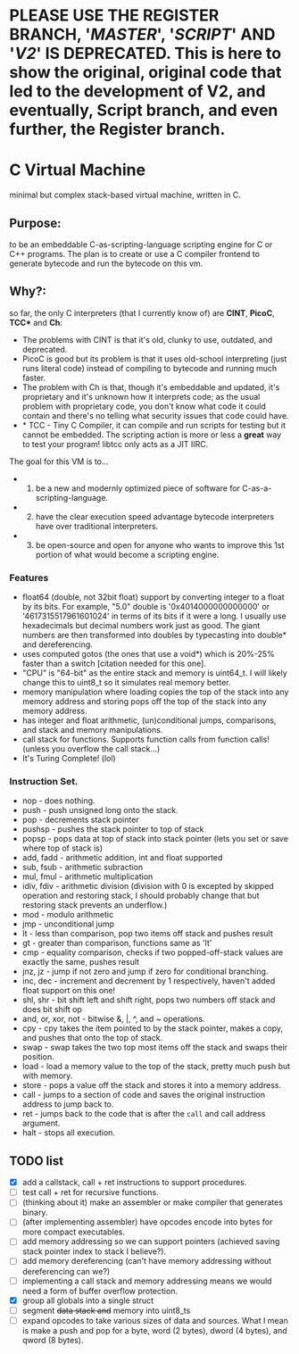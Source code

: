 # PLEASE USE THE REGISTER BRANCH, '_MASTER_', '_SCRIPT_' AND '_V2_' IS DEPRECATED. This is here to show the original, original code that led to the development of V2, and eventually, Script branch, and even further, the Register branch.
# C Virtual Machine
minimal but complex stack-based virtual machine, written in C.
## Purpose:
to be an embeddable C-as-scripting-language scripting engine for C or C++ programs. The plan is to create or use a C compiler frontend to generate bytecode and run the bytecode on this vm.
## Why?:
so far, the only C interpreters (that I currently know of) are **CINT**, **PicoC**, **TCC\*** and **Ch**:
- The problems with CINT is that it's old, clunky to use, outdated, and deprecated.
- PicoC is good but its problem is that it uses old-school interpreting (just runs literal code) instead of compiling to bytecode and running much faster.
- The problem with Ch is that, though it's embeddable and updated, it's proprietary and it's unknown how it interprets code; as the usual problem with proprietary code, you don't know what code it could contain and there's no telling what security issues that code could have.
- \* TCC - Tiny C Compiler, it can compile and run scripts for testing but it cannot be embedded. The scripting action is more or less a **great** way to test your program! libtcc only acts as a JIT IIRC.

The goal for this VM is to...
+ 1. be a new and modernly optimized piece of software for C-as-a-scripting-language.
+ 2. have the clear execution speed advantage bytecode interpreters have over traditional interpreters.
+ 3. be open-source and open for anyone who wants to improve this 1st portion of what would become a scripting engine.

### Features
* float64 (double, not 32bit float) support by converting integer to a float by its bits. For example, "5.0" double is '0x4014000000000000' or '4617315517961601024' in terms of its bits if it were a long.
I usually use hexadecimals but decimal numbers work just as good. The giant numbers are then transformed into doubles by typecasting into double\* and dereferencing.
* uses computed gotos (the ones that use a void\*) which is 20%-25% faster than a switch [citation needed for this one].
* "CPU" is "64-bit" as the entire stack and memory is uint64_t. I will likely change this to uint8_t so it simulates real memory better.
* memory manipulation where loading copies the top of the stack into any memory address and storing pops off the top of the stack into any memory address.
* has integer and float arithmetic, (un)conditional jumps, comparisons, and stack and memory manipulations.
* call stack for functions. Supports function calls from function calls! (unless you overflow the call stack...)
* It's Turing Complete! (lol)

### Instruction Set.
 - nop - does nothing.
 - push - push unsigned long onto the stack.
 - pop - decrements stack pointer
 - pushsp - pushes the stack pointer to top of stack
 - popsp - pops data at top of stack into stack pointer (lets you set or save where top of stack is)
 - add, fadd - arithmetic addition, int and float supported
-  sub, fsub - arithmetic subraction
-  mul, fmul - arithmetic multiplication
-  idiv, fdiv - arithmetic division (division with 0 is excepted by skipped operation and restoring stack, I should probably change that but restoring stack prevents an underflow.)
-  mod - modulo arithmetic
-  jmp - unconditional jump
-  lt - less than comparison, pop two items off stack and pushes result
 - gt - greater than comparison, functions same as 'lt'
 - cmp - equality comparison, checks if two popped-off-stack values are exactly the same, pushes result
-  jnz, jz - jump if not zero and jump if zero for conditional branching.
 - inc, dec - increment and decrement by 1 respectively, haven't added float support on this one!
-  shl, shr - bit shift left and shift right, pops two numbers off stack and does bit shift op
- and, or, xor, not - bitwise &, |, ^, and ~ operations.
-  cpy - cpy takes the item pointed to by the stack pointer, makes a copy, and pushes that onto the top of stack.
-  swap - swap takes the two top most items off the stack and swaps their position.
-  load - load a memory value to the top of the stack, pretty much push but with memory.
-  store - pops a value off the stack and stores it into a memory address.
- call - jumps to a section of code and saves the original instruction address to jump back to.
- ret - jumps back to the code that is after the `call` and call address argument.
-  halt - stops all execution.

## TODO list
- [x] add a callstack, call + ret instructions to support procedures.
- [ ] test call + ret for recursive functions.
- [ ] \(thinking about it) make an assembler or make compiler that generates binary.
- [ ] \(after implementing assembler) have opcodes encode into bytes for more compact executables.
- [ ] add memory addressing so we can support pointers (achieved saving stack pointer index to stack I believe?).
- [ ] add memory dereferencing (can't have memory addressing without dereferencing can we?)
- [ ] implementing a call stack and memory addressing means we would need a form of buffer overflow protection.
- [x] group all globals into a single struct
- [ ] segment ~~data stack and~~ memory into uint8_ts
- [ ] expand opcodes to take various sizes of data and sources. What I mean is make a push and pop for a byte, word (2 bytes), dword (4 bytes), and qword (8 bytes).
